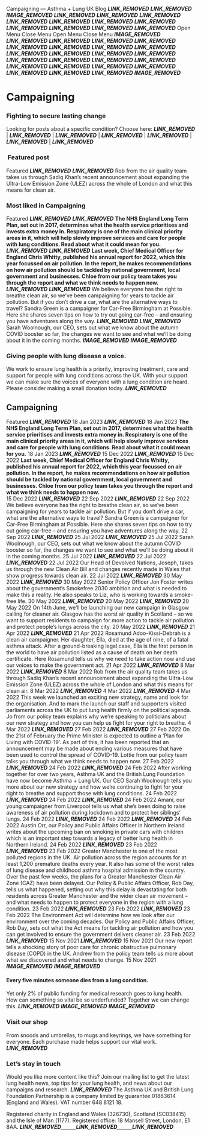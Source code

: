 
Campaigning — Asthma + Lung UK Blog
___LINK_REMOVED___
___LINK_REMOVED___ 
___IMAGE_REMOVED___
___LINK_REMOVED___ 
___LINK_REMOVED___
___LINK_REMOVED___
___LINK_REMOVED___
___LINK_REMOVED___
___LINK_REMOVED___
___LINK_REMOVED___
___LINK_REMOVED___ 
___LINK_REMOVED___
___LINK_REMOVED___
___LINK_REMOVED___ 
Open Menu
Close Menu
Open Menu
Close Menu
___IMAGE_REMOVED___
___LINK_REMOVED___ 
___LINK_REMOVED___
___LINK_REMOVED___
___LINK_REMOVED___
___LINK_REMOVED___
___LINK_REMOVED___
___LINK_REMOVED___
___LINK_REMOVED___ 
___LINK_REMOVED___
___LINK_REMOVED___
___LINK_REMOVED___ 
___LINK_REMOVED___
___LINK_REMOVED___
___LINK_REMOVED___
___LINK_REMOVED___
___LINK_REMOVED___
___LINK_REMOVED___
___LINK_REMOVED___
___LINK_REMOVED___
___LINK_REMOVED___
___LINK_REMOVED___
___LINK_REMOVED___
___LINK_REMOVED___ 
___IMAGE_REMOVED___
# Campaigning
### Fighting to secure lasting change
Looking for posts about a specific condition? Choose here: ___LINK_REMOVED___ | ___LINK_REMOVED___ | ___LINK_REMOVED___ | ___LINK_REMOVED___ | ___LINK_REMOVED___ | ___LINK_REMOVED___ | ___LINK_REMOVED___
###  Featured post
Featured
___LINK_REMOVED___
___LINK_REMOVED___
Rob from the air quality team takes us through Sadiq Khan’s recent announcement about expanding the Ultra-Low Emission Zone (ULEZ) across the whole of London and what this means for clean air.
### Most liked in Campaigning
Featured
___LINK_REMOVED___
___LINK_REMOVED___
 **The NHS England Long Term Plan, set out in 2017, determines what the health service prioritises and invests extra money in. Respiratory is one of the main clinical priority areas in it, which will help slowly improve services and care for people with lung conditions. Read about what it could mean for you.**
___LINK_REMOVED___
___LINK_REMOVED___
**Last week, Chief Medical Officer for England Chris Whitty, published his annual report for 2022, which this year focussed on air pollution. In the report, he makes recommendations on how air pollution should be tackled by national government, local government and businesses. Chloe from our policy team takes you through the report and what we think needs to happen now.**  
___LINK_REMOVED___
___LINK_REMOVED___
We believe everyone has the right to breathe clean air, so we’ve been campaigning for years to tackle air pollution. But if you don’t drive a car, what are the alternative ways to travel? Sandra Green is a campaigner for Car-Free Birmingham at Possible. Here she shares seven tips on how to try out going car-free – and ensuring you have adventures along the way.
___LINK_REMOVED___
___LINK_REMOVED___
Sarah Woolnough, our CEO, sets out what we know about the autumn COVID booster so far, the changes we want to see and what we’ll be doing about it in the coming months. 
___IMAGE_REMOVED___
___IMAGE_REMOVED___
### Giving people with lung disease a voice.
We work to ensure lung health is a priority, improving treatment, care and support for people with lung conditions across the UK.
With your support we can make sure the voices of everyone with a lung condition are heard. Please consider making a small donation today.
___LINK_REMOVED___
## Campaigning
Featured
___LINK_REMOVED___
18 Jan 2023
___LINK_REMOVED___
18 Jan 2023
 **The NHS England Long Term Plan, set out in 2017, determines what the health service prioritises and invests extra money in. Respiratory is one of the main clinical priority areas in it, which will help slowly improve services and care for people with lung conditions. Read about what it could mean for you.**
18 Jan 2023
___LINK_REMOVED___
15 Dec 2022
___LINK_REMOVED___
15 Dec 2022
**Last week, Chief Medical Officer for England Chris Whitty, published his annual report for 2022, which this year focussed on air pollution. In the report, he makes recommendations on how air pollution should be tackled by national government, local government and businesses. Chloe from our policy team takes you through the report and what we think needs to happen now.**  
15 Dec 2022
___LINK_REMOVED___
22 Sep 2022
___LINK_REMOVED___
22 Sep 2022
We believe everyone has the right to breathe clean air, so we’ve been campaigning for years to tackle air pollution. But if you don’t drive a car, what are the alternative ways to travel? Sandra Green is a campaigner for Car-Free Birmingham at Possible. Here she shares seven tips on how to try out going car-free – and ensuring you have adventures along the way.
22 Sep 2022
___LINK_REMOVED___
25 Jul 2022
___LINK_REMOVED___
25 Jul 2022
Sarah Woolnough, our CEO, sets out what we know about the autumn COVID booster so far, the changes we want to see and what we’ll be doing about it in the coming months. 
25 Jul 2022
___LINK_REMOVED___
22 Jul 2022
___LINK_REMOVED___
22 Jul 2022
Our Head of Devolved Nations, Joseph, takes us through the new Clean Air Bill and changes recently made in Wales that show progress towards clean air. 
22 Jul 2022
___LINK_REMOVED___
30 May 2022
___LINK_REMOVED___
30 May 2022
Senior Policy Officer Jon Foster writes about the government’s Smokefree 2030 ambition and what is needed to make this a reality. He also speaks to Liz, who is working towards a smoke-free life.
30 May 2022
___LINK_REMOVED___
20 May 2022
___LINK_REMOVED___
20 May 2022
On 14th June, we’ll be launching our new campaign in Glasgow calling for cleaner air. Glasgow has the worst air quality in Scotland – so we want to support residents to campaign for more action to tackle air pollution and protect people’s lungs across the city.
20 May 2022
___LINK_REMOVED___
21 Apr 2022
___LINK_REMOVED___
21 Apr 2022
Rosamund Adoo-Kissi-Debrah is a clean air campaigner. Her daughter, Ella, died at the age of nine, of a fatal asthma attack. After a ground-breaking legal case, Ella is the first person in the world to have air pollution listed as a cause of death on her death certificate. Here Rosamund tells us why we need to take action now and use our voices to make the government act. 
21 Apr 2022
___LINK_REMOVED___
8 Mar 2022
___LINK_REMOVED___
8 Mar 2022
Rob from the air quality team takes us through Sadiq Khan’s recent announcement about expanding the Ultra-Low Emission Zone (ULEZ) across the whole of London and what this means for clean air.
8 Mar 2022
___LINK_REMOVED___
4 Mar 2022
___LINK_REMOVED___
4 Mar 2022
This week we launched an exciting new strategy, name and look for the organisation. And to mark the launch our staff and supporters visited parliaments across the UK to put lung health firmly on the political agenda. Jo from our policy team explains why we’re speaking to politicians about our new strategy and how you can help us fight for your right to breathe.
4 Mar 2022
___LINK_REMOVED___
27 Feb 2022
___LINK_REMOVED___
27 Feb 2022
On the 21st of February the Prime Minister is expected to outline a ‘Plan for Living with COVID-19’. As part of this, it has been reported that an announcement may be made about ending various measures that have been used to control the spread of COVID-19. Lottie from our policy team talks you through what we think needs to happen now. 
27 Feb 2022
___LINK_REMOVED___
24 Feb 2022
___LINK_REMOVED___
24 Feb 2022
After working together for over two years, Asthma UK and the British Lung Foundation have now become Asthma + Lung UK. Our CEO Sarah Woolnough tells you more about our new strategy and how we’re continuing to fight for your right to breathe and support those with lung conditions.
24 Feb 2022
___LINK_REMOVED___
24 Feb 2022
___LINK_REMOVED___
24 Feb 2022
Amani, our young campaigner from Liverpool tells us what she’s been doing to raise awareness of air pollution during lockdown and to protect her siblings’ lungs.
24 Feb 2022
___LINK_REMOVED___
24 Feb 2022
___LINK_REMOVED___
24 Feb 2022
Austin Orr, our Policy and Public Affairs Officer in Northern Ireland writes about the upcoming ban on smoking in private cars with children which is an important step towards a legacy of better lung health in Northern Ireland.
24 Feb 2022
___LINK_REMOVED___
23 Feb 2022
___LINK_REMOVED___
23 Feb 2022
Greater Manchester is one of the most polluted regions in the UK. Air pollution across the region accounts for at least 1,200 premature deaths every year. It also has some of the worst rates of lung disease and childhood asthma hospital admission in the country. Over the past few weeks, the plans for a Greater Manchester Clean Air Zone (CAZ) have been delayed. Our Policy & Public Affairs Officer, Rob Day, tells us what happened, setting out why this delay is devastating for both residents across Greater Manchester and the wider clean air movement – and what needs to happen to protect everyone in the region with a lung condition.
23 Feb 2022
___LINK_REMOVED___
23 Feb 2022
___LINK_REMOVED___
23 Feb 2022
The Environment Act will determine how we look after our environment over the coming decades. Our Policy and Public Affairs Officer, Rob Day, sets out what the Act means for tackling air pollution and how you can get involved to ensure the government delivers cleaner air.
23 Feb 2022
___LINK_REMOVED___
15 Nov 2021
___LINK_REMOVED___
15 Nov 2021
Our new report tells a shocking story of poor care for chronic obstructive pulmonary disease (COPD) in the UK. Andrew from the policy team tells us more about what we discovered and what needs to change.
15 Nov 2021
___IMAGE_REMOVED___
___IMAGE_REMOVED___
#### Every five minutes someone dies from a lung condition.
Yet only 2% of public funding for medical research goes to lung health. How can something so vital be so underfunded?
Together we can change this.
___LINK_REMOVED___
___IMAGE_REMOVED___
___IMAGE_REMOVED___
### Visit our shop
From snoods and umbrellas, to mugs and keyrings, we have something for everyone. Each purchase made helps support our vital work. 
___LINK_REMOVED___
### Let’s stay in touch
Would you like more content like this? Join our mailing list to get the latest lung health news, top tips for your lung health, and news about our campaigns and research.
___LINK_REMOVED___ 
The Asthma UK and British Lung Foundation Partnership is a company limited by guarantee 01863614 (England and Wales). VAT number 648 8121 18.   
  
Registered charity in England and Wales (326730), Scotland (SC038415) and the Isle of Man (1177). Registered office: 18 Mansell Street, London, E1 8AA.
___LINK_REMOVED______LINK_REMOVED______LINK_REMOVED___
